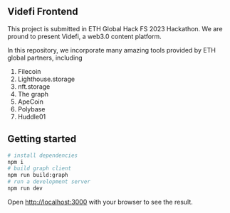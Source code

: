 ## Videfi Frontend
This project is submitted in ETH Global Hack FS 2023 Hackathon. We are pround to present Videfi, a web3.0 content platform. 

In this repository, we incorporate many amazing tools provided by ETH global partners, including
1. Filecoin
2. Lighthouse.storage
3. nft.storage
4. The graph
5. ApeCoin
6. Polybase
7. Huddle01

## Getting started
```bash
# install dependencies
npm i
# build graph client
npm run build:graph
# run a development server
npm run dev
```

Open [http://localhost:3000](http://localhost:3000) with your browser to see the result.
